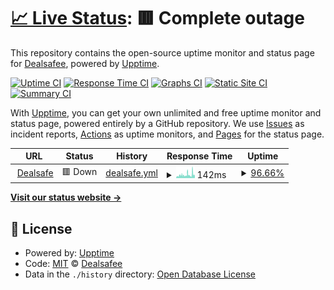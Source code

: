 # [📈 Live Status](https://Dealsafee.github.io/ds-uptime): <!--live status--> **🟥 Complete outage**

This repository contains the open-source uptime monitor and status page for [Dealsafee](https://Dealsafee.github.io/ds-uptime), powered by [Upptime](https://github.com/upptime/upptime).

[![Uptime CI](https://github.com/Dealsafee/ds-uptime/workflows/Uptime%20CI/badge.svg)](https://github.com/Dealsafee/ds-uptime/actions?query=workflow%3A%22Uptime+CI%22)
[![Response Time CI](https://github.com/Dealsafee/ds-uptime/workflows/Response%20Time%20CI/badge.svg)](https://github.com/Dealsafee/ds-uptime/actions?query=workflow%3A%22Response+Time+CI%22)
[![Graphs CI](https://github.com/Dealsafee/ds-uptime/workflows/Graphs%20CI/badge.svg)](https://github.com/Dealsafee/ds-uptime/actions?query=workflow%3A%22Graphs+CI%22)
[![Static Site CI](https://github.com/Dealsafee/ds-uptime/workflows/Static%20Site%20CI/badge.svg)](https://github.com/Dealsafee/ds-uptime/actions?query=workflow%3A%22Static+Site+CI%22)
[![Summary CI](https://github.com/Dealsafee/ds-uptime/workflows/Summary%20CI/badge.svg)](https://github.com/Dealsafee/ds-uptime/actions?query=workflow%3A%22Summary+CI%22)

With [Upptime](https://upptime.js.org), you can get your own unlimited and free uptime monitor and status page, powered entirely by a GitHub repository. We use [Issues](https://github.com/Dealsafee/ds-uptime/issues) as incident reports, [Actions](https://github.com/Dealsafee/ds-uptime/actions) as uptime monitors, and [Pages](https://Dealsafee.github.io/ds-uptime) for the status page.

<!--start: status pages-->
<!-- This summary is generated by Upptime (https://github.com/upptime/upptime) -->
<!-- Do not edit this manually, your changes will be overwritten -->
<!-- prettier-ignore -->
| URL | Status | History | Response Time | Uptime |
| --- | ------ | ------- | ------------- | ------ |
| <img alt="" src="https://icons.duckduckgo.com/ip3/www.dealsafe.in.ico" height="13"> [Dealsafe](https://www.dealsafe.in/) | 🟥 Down | [dealsafe.yml](https://github.com/Dealsafe/ds-uptime/commits/HEAD/history/dealsafe.yml) | <details><summary><img alt="Response time graph" src="./graphs/dealsafe/response-time-week.png" height="20"> 142ms</summary><br><a href="https://Dealsafe.github.io/ds-uptime/history/dealsafe"><img alt="Response time 577" src="https://img.shields.io/endpoint?url=https%3A%2F%2Fraw.githubusercontent.com%2FDealsafe%2Fds-uptime%2FHEAD%2Fapi%2Fdealsafe%2Fresponse-time.json"></a><br><a href="https://Dealsafe.github.io/ds-uptime/history/dealsafe"><img alt="24-hour response time 118" src="https://img.shields.io/endpoint?url=https%3A%2F%2Fraw.githubusercontent.com%2FDealsafe%2Fds-uptime%2FHEAD%2Fapi%2Fdealsafe%2Fresponse-time-day.json"></a><br><a href="https://Dealsafe.github.io/ds-uptime/history/dealsafe"><img alt="7-day response time 142" src="https://img.shields.io/endpoint?url=https%3A%2F%2Fraw.githubusercontent.com%2FDealsafe%2Fds-uptime%2FHEAD%2Fapi%2Fdealsafe%2Fresponse-time-week.json"></a><br><a href="https://Dealsafe.github.io/ds-uptime/history/dealsafe"><img alt="30-day response time 360" src="https://img.shields.io/endpoint?url=https%3A%2F%2Fraw.githubusercontent.com%2FDealsafe%2Fds-uptime%2FHEAD%2Fapi%2Fdealsafe%2Fresponse-time-month.json"></a><br><a href="https://Dealsafe.github.io/ds-uptime/history/dealsafe"><img alt="1-year response time 618" src="https://img.shields.io/endpoint?url=https%3A%2F%2Fraw.githubusercontent.com%2FDealsafe%2Fds-uptime%2FHEAD%2Fapi%2Fdealsafe%2Fresponse-time-year.json"></a></details> | <details><summary><a href="https://Dealsafe.github.io/ds-uptime/history/dealsafe">96.66%</a></summary><a href="https://Dealsafe.github.io/ds-uptime/history/dealsafe"><img alt="All-time uptime 99.85%" src="https://img.shields.io/endpoint?url=https%3A%2F%2Fraw.githubusercontent.com%2FDealsafe%2Fds-uptime%2FHEAD%2Fapi%2Fdealsafe%2Fuptime.json"></a><br><a href="https://Dealsafe.github.io/ds-uptime/history/dealsafe"><img alt="24-hour uptime 98.54%" src="https://img.shields.io/endpoint?url=https%3A%2F%2Fraw.githubusercontent.com%2FDealsafe%2Fds-uptime%2FHEAD%2Fapi%2Fdealsafe%2Fuptime-day.json"></a><br><a href="https://Dealsafe.github.io/ds-uptime/history/dealsafe"><img alt="7-day uptime 96.66%" src="https://img.shields.io/endpoint?url=https%3A%2F%2Fraw.githubusercontent.com%2FDealsafe%2Fds-uptime%2FHEAD%2Fapi%2Fdealsafe%2Fuptime-week.json"></a><br><a href="https://Dealsafe.github.io/ds-uptime/history/dealsafe"><img alt="30-day uptime 97.14%" src="https://img.shields.io/endpoint?url=https%3A%2F%2Fraw.githubusercontent.com%2FDealsafe%2Fds-uptime%2FHEAD%2Fapi%2Fdealsafe%2Fuptime-month.json"></a><br><a href="https://Dealsafe.github.io/ds-uptime/history/dealsafe"><img alt="1-year uptime 99.51%" src="https://img.shields.io/endpoint?url=https%3A%2F%2Fraw.githubusercontent.com%2FDealsafe%2Fds-uptime%2FHEAD%2Fapi%2Fdealsafe%2Fuptime-year.json"></a></details>

<!--end: status pages-->

[**Visit our status website →**](https://Dealsafee.github.io/ds-uptime)

## 📄 License

- Powered by: [Upptime](https://github.com/upptime/upptime)
- Code: [MIT](./LICENSE) © [Dealsafee](https://Dealsafee.github.io/ds-uptime)
- Data in the `./history` directory: [Open Database License](https://opendatacommons.org/licenses/odbl/1-0/)
